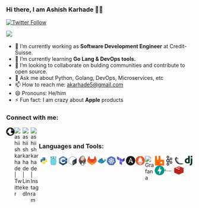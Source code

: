 <!--
**AshiishKarhade/AshiishKarhade** is a ✨ _special_ ✨ repository because its `README.md` (this file) appears on your GitHub profile.
Here are some ideas to get you started:
-->

### Hi there, I am Ashish Karhade 👋👋
[![Twitter Follow](https://img.shields.io/twitter/follow/ashiishkarhade?color=1DA1F2&logo=twitter&style=for-the-badge)](https://twitter.com/intent/follow?original_referer=https%3A%2F%2Fgithub.com%2Fashiishkarhade&screen_name=ashiishkarhade)

![](https://komarev.com/ghpvc/?username=AshiishKarhade&color=green)

- 🔭 I’m currently working as **Software Development Engineer** at Credit-Suisse.
- 🌱 I’m currently learning **Go Lang & DevOps tools.**
- 👯 I’m looking to collaborate on bulding communities and contribute to open source.
- 💬 Ask me about Python, Golang, DevOps, Microservices, etc
- 📫 How to reach me: [akarhade5@gmail.com](mailto:akarhade5@gmail.com)
- 😄 Pronouns: He/him
- ⚡ Fun fact: I am crazy about **Apple** products


<!--
### Spotify Playing 🎧
[<img src="https://now-playing-codestackr.vercel.app/api/spotify-playing" alt="codeSTACKr Spotify Playing" width="350" />](https://open.spotify.com/user/swyqyimdc12jajde4vpwd2x1b)
-->

### Connect with me:

[<img align="left" alt="ashiishkarhade.herokuapp.com" width="22px" src="https://raw.githubusercontent.com/iconic/open-iconic/master/svg/globe.svg" />][website]
[<img align="left" alt="ashiishkarhade | Twitter" width="22px" src="https://cdn.jsdelivr.net/npm/simple-icons@v3/icons/twitter.svg" />][twitter]
[<img align="left" alt="ashiishkarhade | LinkedIn" width="22px" src="https://cdn.jsdelivr.net/npm/simple-icons@v3/icons/linkedin.svg" />][linkedin]
[<img align="left" alt="ashiishkarhade | Instagram" width="22px" src="https://cdn.jsdelivr.net/npm/simple-icons@v3/icons/instagram.svg" />][instagram]

<br />

### Languages and Tools:

<img align="left" alt="Python" width="26px" src="https://raw.githubusercontent.com/github/explore/80688e429a7d4ef2fca1e82350fe8e3517d3494d/topics/python/python.png" />
<img align="left" alt="GO" width="26px" src="https://github.com/devicons/devicon/blob/master/icons/go/go-original.svg" />
<img align="left" alt="C++" width="26px" src="https://raw.githubusercontent.com/github/explore/80688e429a7d4ef2fca1e82350fe8e3517d3494d/topics/cpp/cpp.png" />

<img align="left" alt="Bash" width="26px" src="https://github.com/devicons/devicon/blob/master/icons/bash/bash-original.svg" />
<img align="left" alt="Jenkins" width="26px" src="https://github.com/devicons/devicon/blob/master/icons/jenkins/jenkins-original.svg" />
<img align="left" alt="Gitlab CI" width="26px" src="https://github.com/devicons/devicon/blob/master/icons/gitlab/gitlab-original.svg" />
<img align="left" alt="Docker" width="26px" src="https://github.com/devicons/devicon/blob/master/icons/docker/docker-original.svg"/>
<img align="left" alt="Kubernetes" width="26px" src="https://github.com/devicons/devicon/blob/master/icons/kubernetes/kubernetes-plain.svg" />
<img align="left" alt="Terraform" width="26px" src="https://github.com/devicons/devicon/blob/master/icons/terraform/terraform-original.svg" />
<img align="left" alt="Ansible" width="26px" src="https://github.com/devicons/devicon/blob/master/icons/ansible/ansible-original.svg" />
<img align="left" alt="Prometheus" width="26px" src="https://github.com/devicons/devicon/blob/master/icons/prometheus/prometheus-original.svg" />
<img align="left" alt="Grafana" width="26px" src="https://github.com/devicons/devicon/blob/master/icons/graffana/graffana-original.svg" />
<img align="left" alt="RabbitMQ" width="26px" src="https://github.com/devicons/devicon/blob/master/icons/rabbitmq/rabbitmq-original.svg" />
<img align="left" alt="Kafka" width="26px" src="https://github.com/devicons/devicon/blob/master/icons/apachekafka/apachekafka-original.svg" />

<img align="left" alt="Flask" width="26px" src="https://github.com/devicons/devicon/blob/master/icons/flask/flask-original.svg" />
<img align="left" alt="Django" width="26px" src="https://github.com/devicons/devicon/blob/master/icons/django/django-plain.svg" />
<img align="left" alt="FastAPI" width="26px" src="https://github.com/devicons/devicon/blob/master/icons/fastapi/fastapi-original.svg" />

<img align="left" alt="MongoDB" width="26px" src="https://raw.githubusercontent.com/github/explore/80688e429a7d4ef2fca1e82350fe8e3517d3494d/topics/mongodb/mongodb.png" />
<img align="left" alt="Redis" width="26px" src="https://github.com/devicons/devicon/blob/master/icons/redis/redis-original.svg" />

<br />

<!--
<details>
  <summary>:zap: Github Stats</summary>
  <img align="left" alt="codeSTACKr's Github Stats" src="https://vercel.com/ashiishkarhade/github-readme-stats/api?username=AshiishKarhade&show_icons=true&hide_border=true" />
</details>
-->

[website]: https://ashiishkarhade.herokuapp.com
[twitter]: https://twitter.com/ashiishkarhade
[youtube]: https://youtube.com/ashiishkarhade
[instagram]: https://instagram.com/ashiishkarhade
[linkedin]: https://linkedin.com/in/ashiishkarhade
